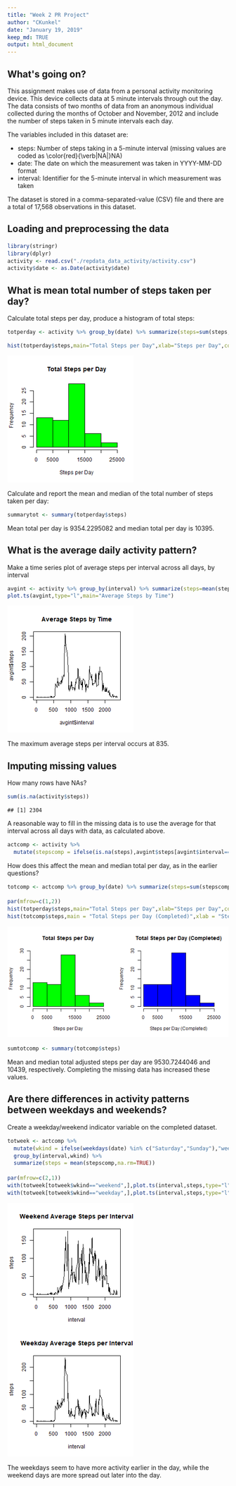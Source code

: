 ```yaml
---
title: "Week 2 PR Project"
author: "CKunkel"
date: "January 19, 2019"
keep_md: TRUE
output: html_document
---
```




## What's going on?

This assignment makes use of data from a personal activity monitoring device. This device collects data at 5 minute intervals through out the day. The data consists of two months of data from an anonymous individual collected during the months of October and November, 2012 and include the number of steps taken in 5 minute intervals each day.

The variables included in this dataset are:

- steps: Number of steps taking in a 5-minute interval (missing values are coded as \color{red}{\verb|NA|}NA)
- date: The date on which the measurement was taken in YYYY-MM-DD format
- interval: Identifier for the 5-minute interval in which measurement was taken

The dataset is stored in a comma-separated-value (CSV) file and there are a total of 17,568 observations in this dataset.

## Loading and preprocessing the data


```r
library(stringr)
library(dplyr)
activity <- read.csv("./repdata_data_activity/activity.csv")
activity$date <- as.Date(activity$date)
```

## What is mean total number of steps taken per day?

Calculate total steps per day, produce a histogram of total steps:


```r
totperday <- activity %>% group_by(date) %>% summarize(steps=sum(steps,na.rm=TRUE))
```


```r
hist(totperday$steps,main="Total Steps per Day",xlab="Steps per Day",col="green")
```

![plot of chunk unnamed-chunk-3](figure/unnamed-chunk-3-1.png)

Calculate and report the mean and median of the total number of steps taken per day:


```r
summarytot <- summary(totperday$steps)
```

Mean total per day is 9354.2295082 and median total per day is 10395.

## What is the average daily activity pattern?

Make a time series plot of average steps per interval across all days, by interval


```r
avgint <- activity %>% group_by(interval) %>% summarize(steps=mean(steps,na.rm=TRUE))
plot.ts(avgint,type="l",main="Average Steps by Time")
```

![plot of chunk unnamed-chunk-5](figure/unnamed-chunk-5-1.png)

The maximum average steps per interval occurs at 835.

## Imputing missing values

How many rows have NAs?


```r
sum(is.na(activity$steps))
```

```
## [1] 2304
```

A reasonable way to fill in the missing data is to use the average for that interval across all days with data, as calculated above.


```r
actcomp <- activity %>% 
  mutate(stepscomp = ifelse(is.na(steps),avgint$steps[avgint$interval==interval],steps))
```

How does this affect the mean and median total per day, as in the earlier questions?


```r
totcomp <- actcomp %>% group_by(date) %>% summarize(steps=sum(stepscomp,na.rm=TRUE))

par(mfrow=c(1,2))
hist(totperday$steps,main="Total Steps per Day",xlab="Steps per Day",col="green",ylim=c(0,30))
hist(totcomp$steps,main = "Total Steps per Day (Completed)",xlab = "Steps per Day (Completed)",col="blue",ylim=c(0,30))
```

![plot of chunk unnamed-chunk-8](figure/unnamed-chunk-8-1.png)

```r
sumtotcomp <- summary(totcomp$steps)
```

Mean and median total adjusted steps per day are 9530.7244046 and 10439, respectively. Completing the missing data has increased these values.

## Are there differences in activity patterns between weekdays and weekends?

Create a weekday/weekend indicator variable on the completed dataset.


```r
totweek <- actcomp %>%
  mutate(wkind = ifelse(weekdays(date) %in% c("Saturday","Sunday"),"weekend","weekday")) %>%
  group_by(interval,wkind) %>%
  summarize(steps = mean(stepscomp,na.rm=TRUE))

par(mfrow=c(2,1))
with(totweek[totweek$wkind=="weekend",],plot.ts(interval,steps,type="l",main="Weekend Average Steps per Interval"))
with(totweek[totweek$wkind=="weekday",],plot.ts(interval,steps,type="l",main="Weekday Average Steps per Interval"))
```

![plot of chunk unnamed-chunk-9](figure/unnamed-chunk-9-1.png)

The weekdays seem to have more activity earlier in the day, while the weekend days are more spread out later into the day.
